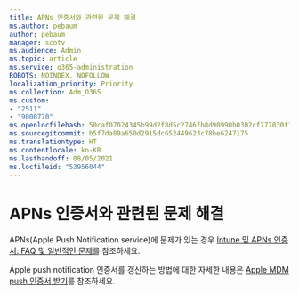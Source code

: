 ```yaml
---
title: APNs 인증서와 관련된 문제 해결
ms.author: pebaum
author: pebaum
manager: scotv
ms.audience: Admin
ms.topic: article
ms.service: o365-administration
ROBOTS: NOINDEX, NOFOLLOW
localization_priority: Priority
ms.collection: Adm_O365
ms.custom:
- "2511"
- "9000770"
ms.openlocfilehash: 50caf07024345b99d2f8d5c2746fb8d90990b0302cf777030f1b2af109f4cf4f
ms.sourcegitcommit: b5f7da89a650d2915dc652449623c78be6247175
ms.translationtype: HT
ms.contentlocale: ko-KR
ms.lasthandoff: 08/05/2021
ms.locfileid: "53956044"
---
```

# <a name="troubleshooting-issues-with-apns-certificate"></a>APNs 인증서와 관련된 문제 해결

APNs(Apple Push Notification service)에 문제가 있는 경우 [Intune 및 APNs 인증서: FAQ 및 일반적인 문제](https://techcommunity.microsoft.com/t5/Intune-Customer-Success/Intune-and-the-APNs-certificate-FAQ-and-common-issues/ba-p/280121)를 참조하세요.

Apple push notification 인증서를 갱신하는 방법에 대한 자세한 내용은 [Apple MDM push 인증서 받기](https://docs.microsoft.com/intune/apple-mdm-push-certificate-get#renew-apple-mdm-push-certificate)를 참조하세요.